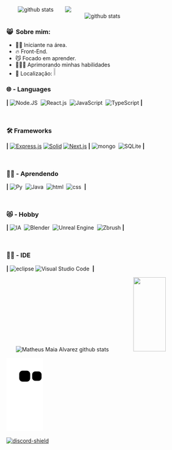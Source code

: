 <img src="https://user-images.githubusercontent.com/59892753/122819440-d97f2e80-d2b0-11eb-87dd-0d6737de5452.png" width="350px" align="right">

<div align="center">  
  <img src="https://readme-typing-svg.herokuapp.com/?color=00bfbf&size=35&center=true&vCenter=true&width=1000&lines=Seja+Bem-vindo(a)!+:%29" alt="github stats" /> 
</div>
<div align="center">  
  <img src="https://discord.c99.nl/widget/theme-4/372099968879558658.png" alt="github stats" /> 
</div>
<h3> 😸 &nbsp;Sobre mim: </h3>
  
- 🧑‍🎓 Iniciante na área.
- 🔥 Front-End.
- 😼 Focado em aprender.
- 👩🏻‍💻 Aprimorando minhas habilidades
- 📍 Localização: <img width="2%" height="2%" src="https://images.emojiterra.com/twitter/v14.0/512px/1f1e7-1f1f7.png">

<h3> 🌐 - Languages </h3>

**|**
![Node.JS](https://img.shields.io/badge/-Node.JS-0D1117?style=for-the-badge&logo=node.js&labelColor=0D1117&textColor=0D1117)&nbsp;
![React.js](https://img.shields.io/badge/-React.js-0D1117?style=for-the-badge&logo=react&labelColor=0D1117)&nbsp;
![JavaScript](https://img.shields.io/badge/-JavaScript-0D1117?style=for-the-badge&logo=javascript&labelColor=0D1117&textColor=0D1117)&nbsp;
![TypeScript](https://img.shields.io/badge/-TypeScript-0D1117?style=for-the-badge&logo=typescript&labelColor=0D1117&textColor=0D1117)
**|**

&nbsp;
<h3> 🛠️ Frameworks </h3>

**|**
[![Express.js](https://img.shields.io/badge/Express.js-0D1117?style=for-the-badge&logo=express&logoColor=)](https://expressjs.com/)
[![Solid](https://img.shields.io/badge/-Solid-0D1117?style=for-the-badge&logo=solid&logoColor=41b883)](https://vuejs.org/)
[![Next.js](https://img.shields.io/badge/Next.js-0D1117?style=for-the-badge&logo=next.js&logoColor=white)](https://nextjs.org/)
**|**
![mongo](https://img.shields.io/badge/MongoDB-0D1117?style=for-the-badge&logo=mongodb&logoColor=)&nbsp;
![SQLite](https://img.shields.io/badge/Sqlite-0D1117?style=for-the-badge&logo=Sqlite&logoColor=blue)
**|**

&nbsp;
<h3> 👨‍🏫 - Aprendendo </h3>

**|**
![Py](https://img.shields.io/badge/python-0D1117?style=for-the-badge&logo=python)&nbsp;
![Java](https://img.shields.io/badge/Java-0D1117?style=for-the-badge&logo=Java&logoColor=white)&nbsp;
![html](https://img.shields.io/badge/html-0D1117?style=for-the-badge&logo=html5)&nbsp;
![css](https://img.shields.io/badge/Css-0D1117?style=for-the-badge&logo=css3)&nbsp;
**|**

&nbsp;
<h3> 😻 - Hobby </h3>

**|**
![IA](https://img.shields.io/badge/IA-0D1117?style=for-the-badge&logo=ai&logoColor=white)&nbsp;
![Blender](https://img.shields.io/badge/Blender-0D1117?style=for-the-badge&logo=blender&logoColor=)&nbsp;
![Unreal Engine](https://img.shields.io/badge/UE4/5-0D1117?style=for-the-badge&logo=unrealengine&logoColor=)&nbsp;
![Zbrush](https://img.shields.io/badge/Zbrush-0D1117?style=for-the-badge&linklogo=zbrush&logoColor=white)
**|**

&nbsp;
<h3> 👩‍💻 - IDE </h3>

**|**
![eclipse](https://img.shields.io/badge/Eclipse-0D1117?style=for-the-badge&logo=eclipse&logoColor=34099e)
![Visual Studio Code](https://img.shields.io/badge/-Visual%20Studio%20Code-0D1117?style=for-the-badge&logo=visualstudio&logoColor=086ec2)&nbsp;
**|**

<div align="center">  
  <img width="49%" height="195px" src="https://github-readme-stats.vercel.app/api?username=gaara144hz&show_icons=true&count_private=true&hide_border=true&title_color=00bfbf&icon_color=00bfbf&text_color=c9d1d9&bg_color=0d1117" alt="Matheus Maia Alvarez github stats" /> 
  <img width="41%" height="195px" src="https://github-readme-stats.vercel.app/api/top-langs/?username=SrRhyan&layout=compact&hide_border=true&title_color=00bfbf&text_color=00bfbf&bg_color=0d1117" />
</div>

<!-- ![Contribution](https://activity-graph.herokuapp.com/graph?username=SrRhyan&theme=gotham&hide_border=true&area=true) -->

![Cobra](https://raw.githubusercontent.com/rafaballerini/rafaballerini/b3f0627a4d59986893b502f6dc9d13ae368bbac7/github-contribution-grid-snake.svg)

[discord-invite]: https://discord.gg/hightland
[discord-shield]: https://img.shields.io/discord/995364777876525066?label=Discord&logo=Discord&logoColor=white&style=for-the-badge
[ ![discord-shield][] ][discord-invite]
